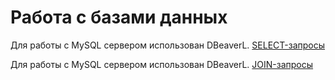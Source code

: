 # Работа с базами данных

Для работы с MySQL сервером использован DBeaverL. [SELECT-запросы](https://docs.google.com/spreadsheets/d/1NfYIrF_oqx0Me4Nf1a_qi4gmUT3I5BRMMGNEqBWAcUQ/edit?usp=sharing)

Для работы с MySQL сервером использован DBeaverL. [JOIN-запросы](https://docs.google.com/spreadsheets/d/1u-Fs6h7Wrlz6E3Aq3_aIAyk3isdZpnDeneEpDv1rLMs/edit?usp=sharing)
